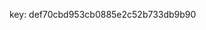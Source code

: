 <!-- Weather App API key -->
key: def70cbd953cb0885e2c52b733db9b90

<!-- Fonts -->
<link href="https://fonts.googleapis.com/css?family=Roboto:100,100italic,300,300italic,regular,italic,500,500italic,700,700italic,900,900italic" rel="stylesheet" />


